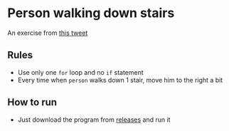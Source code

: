 # Person walking down stairs
An exercise from [this tweet](https://www.answersdocs.com/ExpertAnswers/2-write-program-using-single-loop-person-walk-stairs-statements-needed-need-make-man-go-6-q40163935-)

## Rules
* Use only one `for` loop and no `if` statement
* Every time when `person` walks down 1 stair, move him to the right a bit

## How to run
* Just download the program from [releases](https://github.com/jtheserg/Person_walking_down_stairs/releases) and run it
